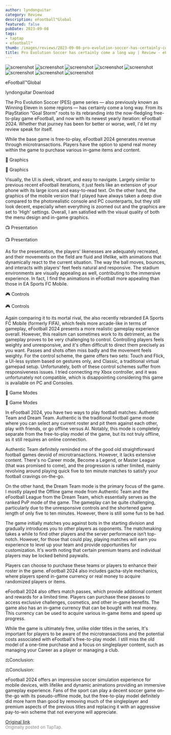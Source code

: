 ```yaml
---
author: lyndonguitar
category: Review
description: eFootball™Global
featured: false
pubDate: 2023-09-08
tags:
- taptap
- efootball™
thumb: /images/reviews/2023-09-08-pro-evolution-soccer-has-certainly-come-a-long-way--review---efootball-2024-0.avif
title: Pro Evolution Soccer has certainly come a long way | Review - eFootball 2024
---
```


<div class="gallery">
  <img src="/images/reviews/2023-09-08-pro-evolution-soccer-has-certainly-come-a-long-way--review---efootball-2024-0.avif" alt="screenshot" />
  <img src="/images/reviews/2023-09-08-pro-evolution-soccer-has-certainly-come-a-long-way--review---efootball-2024-1.avif" alt="screenshot" />
  <img src="/images/reviews/2023-09-08-pro-evolution-soccer-has-certainly-come-a-long-way--review---efootball-2024-2.avif" alt="screenshot" />
  <img src="/images/reviews/2023-09-08-pro-evolution-soccer-has-certainly-come-a-long-way--review---efootball-2024-3.avif" alt="screenshot" />
  <img src="/images/reviews/2023-09-08-pro-evolution-soccer-has-certainly-come-a-long-way--review---efootball-2024-4.avif" alt="screenshot" />
  <img src="/images/reviews/2023-09-08-pro-evolution-soccer-has-certainly-come-a-long-way--review---efootball-2024-5.avif" alt="screenshot" />
  <img src="/images/reviews/2023-09-08-pro-evolution-soccer-has-certainly-come-a-long-way--review---efootball-2024-6.avif" alt="screenshot" />
  <img src="/images/reviews/2023-09-08-pro-evolution-soccer-has-certainly-come-a-long-way--review---efootball-2024-7.avif" alt="screenshot" />
</div>

eFootball™Global

lyndonguitar
Download

The Pro Evolution Soccer (PES) game series — also previously known as Winning Eleven in some regions — has certainly come a long way. From its PlayStation “Goal Storm” roots to its rebranding into the now-fledgling free-to-play game eFootball, and now with its newest yearly iteration: eFootball 2024. Whether that journey has been for better or worse, well, I'd let my review speak for itself.

While the base game is free-to-play, eFootball 2024 generates revenue through microtransactions. Players have the option to spend real money within the game to purchase various in-game items and content.

🎨 Graphics

🎨 Graphics

Visually, the UI is sleek, vibrant, and easy to navigate. Largely similar to previous recent eFootball iterations, it just feels like an extension of your phone with its large icons and easy-to-read text. On the other hand, the graphics of the mobile version that I played have always taken a deep dive compared to the photorealistic console and PC counterparts, but they still look decent, especially when everything is zoomed out and the graphics are set to 'High' settings. Overall, I am satisfied with the visual quality of both the menu design and in-game graphics.

📺 Presentation

📺 Presentation

As for the presentation, the players' likenesses are adequately recreated, and their movements on the field are fluid and lifelike, with animations that dynamically react to the current situation. The way the ball moves, bounces, and interacts with players' feet feels natural and responsive. The stadium environments are visually appealing as well, contributing to the immersive experience. In fact, I find the animations in eFootball more appealing than those in EA Sports FC Mobile.

🎮 Controls

🎮 Controls

Again comparing it to its mortal rival, the also recently rebranded EA Sports FC Mobile (formerly FIFA), which feels more arcade-like in terms of gameplay, eFootball 2024 presents a more realistic gameplay experience overall. However, this realism can sometimes work to its detriment, as the gameplay proves to be very challenging to control. Controlling players feels weighty and unresponsive, and it's often difficult to direct them precisely as you want. Passes and shots often miss badly and the movement feels weighty. For the control scheme, the game offers two sets: Touch and Flick, a UI-less system based on gestures only, and Classic, a traditional virtual gamepad setup. Unfortunately, both of these control schemes suffer from responsiveness issues. I tried connecting my Xbox controller, and it was unfortunately not compatible, which is disappointing considering this game is available on PC and Consoles.

📜 Game Modes

📜 Game Modes

In eFootball 2024, you have two ways to play football matches: Authentic Team and Dream Team. Authentic is the traditional football game mode where you can select any current roster and pit them against each other, play with friends, or go offline versus AI. Notably, this mode is completely separate from the free-to-play model of the game, but its not truly offline, as it still requires an online connection.

Authentic Team definitely reminded me of the good old straightforward football games devoid of microtransactions. However, it lacks extensive content. There's no Career mode, Become a Legend, or Master League (that was promised to come), and the progression is rather limited, mainly revolving around playing quick five to ten minute matches to satisfy your football cravings on-the-go.

On the other hand, the Dream Team mode is the primary focus of the game. I mostly played the Offline game mode from Authentic Team and the eFootball League from the Dream Team, which essentially serves as the ranked PvP mode of the game. The gameplay can be quite challenging, particularly due to the unresponsive controls and the shortened game length of only five to ten minutes. However, there is still some fun to be had.

The game initially matches you against bots in the starting division and gradually introduces you to other players as opponents. The matchmaking takes a while to find other players and the server performance isn’t top-notch. However, for those that could play, playing matches will earn you experience to level up your team and provide opportunities for customization. It's worth noting that certain premium teams and individual players may be locked behind paywalls.

Players can choose to purchase these teams or players to enhance their roster in the game. eFootball 2024 also includes gacha-style mechanics, where players spend in-game currency or real money to acquire randomized players or items.

eFootball 2024 also offers match passes, which provide additional content and rewards for a limited time. Players can purchase these passes to access exclusive challenges, cosmetics, and other in-game benefits. The game also has an in-game currency that can be bought with real money. This currency can be used to acquire various in-game items and speed up progress.

While the game is ultimately free, unlike older titles in the series, It's important for players to be aware of the microtransactions and the potential costs associated with eFootball's free-to-play model. I still miss the old model of a one-time purchase and a focus on singleplayer content, such as managing your Career as a player or managing a club.

⚖️Conclusion:

⚖️Conclusion:

eFootball 2024 offers an impressive soccer simulation experience for mobile devices, with lifelike and dynamic animations providing an immersive gameplay experience. Fans of the sport can play a decent soccer game on-the-go with its pseudo-offline mode, but the free-to-play model definitely did more harm than good by removing much of the singleplayer and premium aspects of the previous titles and replacing it with an aggressive pay-to-win scheme that not everyone will appreciate.

[Original link](https://www.taptap.io/post/6257269)<br><span style="font-size: 0.95em; color: #888;">Originally posted on TapTap.</span>